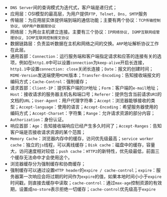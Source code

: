 * `DNS Server`间的查询模式为迭代式，客户端是递归式；
* 应用层：OSI模型的最高层，为用户提供`FTP, Telnet, Dns, SMTP`服务
* 传输层：为应用层实体提供端到端的通信功能；主要有两个协议：`TCP传输控制协议, UDP用户数据报协议`
* 网络层：为两台主机建立连接。主要有三个协议：`IP网络协议, IGMP互联网组管理协议, ICMP互联网控制报文协议`
* 数据链路层：负责监听数据在主机和网络之间的交换。`ARP`地址解析协议工作在此层。
* 通用首部：`Connection`：运行服务端和客户端指定请求和应答的连接有关的选项，例如在`http1.0`中可以设置`connection`为`keep-alive`开启长连接，`http1.1`中设置`connection: close`关闭长连接；`Date`：报文的创建时间；`MIME-Version`发送端使用`MIME`版本；`Transfer-Encoding`：告知接收端报文的编码方式；`Cache-Control`：强制缓存；
* 请求首部：`Client-IP`：提供客户端的`IP`地址；`Form`：客户端的`e-mail`地址；`Host`：接收请求的服务器主机名和端口号；`Referer`：提供包含当前请求`URI`的文档的`URL`；`User-Agent`：用户代理字符串；`Accept`：浏览器能够接收的类型；`Accept-language`：使用的语言；`Accept-Encoding`：希望服务器使用的编码方式；`Accept-Charset`：字符集；`Range`：允许请求资源的部分内容；`Authorization`：身份认证。
* 响应首部：`Age`：告知接收端响应已经产生多久时间了；`Accept-Ranges`：告知客户端是否接收请求资源的某个范围；
* `Memory Cache`：浏览器内存中的缓存，访问优先级最高；`service worker cache`：独立的`js`线程，可以离线缓存；`Disk cache`：磁盘中的缓存，容量大，访问速度相对较低；`push cache`：`HTTP2`的新特性，优先级最低，前面三个缓存无法命中才会使用这个。
* 浏览器缓存分为强制缓存和协商缓存；
* 强制缓存可以通过设置`HTTP header`的`expire / cache-control`；`expire`：服务器第一次响应会将过期的时间作为`expire`的值，如果本地时间小小于`expire`时间戳，则直接去缓存中读取；`cache-control`：通过`max-age`控制资源的有效期，设置成`no-store`表示拒绝一切缓存；`cache-control`优先级高于`expire`

